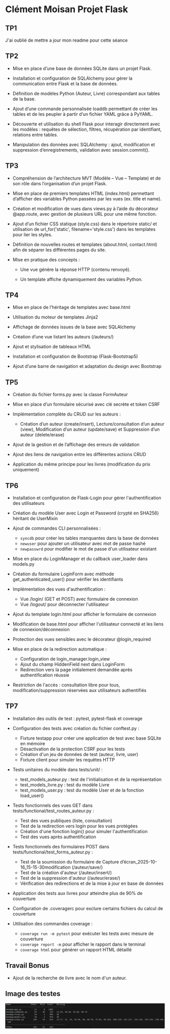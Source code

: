 # Clément Moisan Projet Flask
## TP1
J'ai oublié de mettre a jour mon readme pour cette séance
## TP2 
- Mise en place d’une base de données SQLite dans un projet Flask.

- Installation et configuration de SQLAlchemy pour gérer la communication entre Flask et la base de données.

- Définition de modèles Python (Auteur, Livre) correspondant aux tables de la base.

- Ajout d’une commande personnalisée loaddb permettant de créer les tables et de les peupler à partir d’un fichier YAML grâce à PyYAML.

- Découverte et utilisation du shell Flask pour interagir directement avec les modèles : requêtes de sélection, filtres, récupération par identifiant, relations entre tables.

- Manipulation des données avec SQLAlchemy : ajout, modification et suppression d’enregistrements, validation avec session.commit().
## TP3
- Compréhension de l’architecture MVT (Modèle – Vue – Template) et de son rôle dans l’organisation d’un projet Flask.

- Mise en place de premiers templates HTML (index.html) permettant d’afficher des variables Python passées par les vues (ex. title et name).

- Création et modification de vues dans views.py à l’aide du décorateur @app.route, avec gestion de plusieurs URL pour une même fonction.

- Ajout d’un fichier CSS statique (style.css) dans le répertoire static/ et utilisation de url_for('static', filename='style.css') dans les templates pour lier les styles.

- Définition de nouvelles routes et templates (about.html, contact.html) afin de séparer les différentes pages du site.

- Mise en pratique des concepts :
    - Une vue génère la réponse HTTP (contenu renvoyé).

    - Un template affiche dynamiquement des variables Python.

## TP4
- Mise en place de l’héritage de templates avec base.html

- Utilisation du moteur de templates Jinja2

- Affichage de données issues de la base avec SQLAlchemy

- Création d’une vue listant les auteurs (/auteurs/)

- Ajout et stylisation de tableaux HTML

- Installation et configuration de Bootstrap (Flask-Bootstrap5)

- Ajout d’une barre de navigation et adaptation du design avec Bootstrap

## TP5

- Création du fichier forms.py avec la classe FormAuteur

- Mise en place d’un formulaire sécurisé avec clé secrète et token CSRF

- Implémentation complète du CRUD sur les auteurs :

    - Création d’un auteur (create/insert), Lecture/consultation d’un auteur (view), Modification d’un auteur (update/save) et Suppression d’un auteur (delete/erase)

- Ajout de la gestion et de l’affichage des erreurs de validation

- Ajout des liens de navigation entre les différentes actions CRUD

- Application du même principe pour les livres (modification du prix uniquement)

## TP6

- Installation et configuration de Flask-Login pour gérer l'authentification des utilisateurs

- Création du modèle User avec Login et Password (crypté en SHA256) héritant de UserMixin

- Ajout de commandes CLI personnalisées :
    - `syncdb` pour créer les tables manquantes dans la base de données
    - `newuser` pour ajouter un utilisateur avec mot de passe hashé
    - `newpasswrd` pour modifier le mot de passe d'un utilisateur existant

- Mise en place du LoginManager et du callback user_loader dans models.py

- Création du formulaire LoginForm avec méthode get_authenticated_user() pour vérifier les identifiants

- Implémentation des vues d'authentification :
    - Vue /login/ (GET et POST) avec formulaire de connexion
    - Vue /logout/ pour déconnecter l'utilisateur

- Ajout du template login.html pour afficher le formulaire de connexion

- Modification de base.html pour afficher l'utilisateur connecté et les liens de connexion/déconnexion

- Protection des vues sensibles avec le décorateur @login_required

- Mise en place de la redirection automatique :
    - Configuration de login_manager.login_view
    - Ajout du champ HiddenField next dans LoginForm
    - Redirection vers la page initialement demandée après authentification réussie

- Restriction de l'accès : consultation libre pour tous, modification/suppression réservées aux utilisateurs authentifiés

## TP7

- Installation des outils de test : pytest, pytest-flask et coverage

- Configuration des tests avec création du fichier conftest.py :
    - Fixture testapp pour créer une application de test avec base SQLite en mémoire
    - Désactivation de la protection CSRF pour les tests
    - Création d'un jeu de données de test (auteur, livre, user)
    - Fixture client pour simuler les requêtes HTTP

- Tests unitaires du modèle dans tests/unit/ :
    - test_models_auteur.py : test de l'initialisation et de la représentation
    - test_models_livre.py : test du modèle Livre
    - test_models_user.py : test du modèle User et de la fonction load_user()

- Tests fonctionnels des vues GET dans tests/functional/test_routes_auteur.py :
    - Test des vues publiques (liste, consultation)
    - Test de la redirection vers login pour les vues protégées
    - Création d'une fonction login() pour simuler l'authentification
    - Test des vues après authentification

- Tests fonctionnels des formulaires POST dans tests/functional/test_forms_auteur.py :
    - Test de la soumission du formulaire de Capture d’écran_2025-10-16_15-15-30modification (/auteur/save/)
    - Test de la création d'auteur (/auteur/insert/)
    - Test de la suppression d'auteur (/auteur/erase/)
    - Vérification des redirections et de la mise à jour en base de données

- Application des tests aux livres pour atteindre plus de 90% de couverture

- Configuration de .coveragerc pour exclure certains fichiers du calcul de couverture

- Utilisation des commandes coverage :
    - `coverage run -m pytest` pour exécuter les tests avec mesure de couverture
    - `coverage report -m` pour afficher le rapport dans le terminal
    - `coverage html` pour générer un rapport HTML détaillé

## Travail Bonus
- Ajout de la recherche de livre avec le nom d'un auteur.

## Image des testes 

![Image du coverage](/TutoFlask/Poucentage_teste.png)
